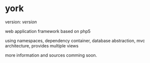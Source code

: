 york
====

version: $version$

web application framework based on php5

using namespaces, dependency container, database abstraction, mvc architecture, provides multiple views

more information and sources comming soon. 
